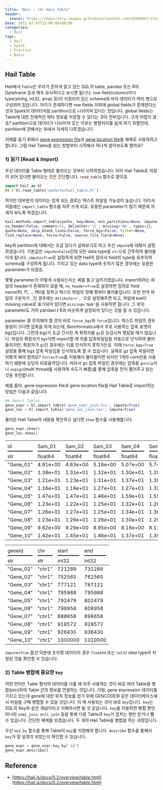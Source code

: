 ```yaml
---
title: "Hail - (4) Hail Table"
header:
  teaser: https://repository-images.githubusercontent.com/45069467/17243d00-7409-11ea-8faa-f09d532a9e98
date: 2021-07-07T13:00:00+09:00
categories:
  - Hail
tags:
  - Hail
  - Spark
  - Practice
  - Basic
---
```


## Hail Table

Hail에서 `Table`은 우리가 흔하게 알고 있는 SQL의 table, pandas 또는 R의 Dataframe 등과 매우 유사하다고 보시면 됩니다. row field(column)마다 type(string, int32, array 등)이 지정되어 있는 schema에 따라 데이터가 여러 행으로 구성되어 있습니다. 차이가 존재하다면 row fields 이외에 global fields가 존재한다는 것과 Spark의 데이터처럼 partition으로 나뉘어져 있다는 것입니다. global fields는 Table에 대한 전체적인 메타 정보를 저장할 수 있다는 것이 전부입니다. 크게 어렵지 않죠? partition으로 데이터가 나뉘어져 있는 이유는 병렬처리를 쉽게 하기 위함인데, partition에 관해서는 뒤에서 자세히 다루겠습니다.

이해를 돕기 위해서 [gene expression file][1]과 [gene location file][2]을 예제로 사용하려고 합니다.
그럼 Hail Table을 읽는 방법부터 시작해서 하나씩 알아보도록 할까요?

### 1) 읽기 (Read & Import)

우선 데이터를 Table 형태로 불러오는 것부터 시작하겠습니다.
이미 Hail Table로 저장이 되어 있다면 불러오는 것은 간단합니다. `read_table` 함수로 말이죠.

```python
import hail as hl
ht = hl.read_table('path/to/hail_table.ht')
```

하지만 대부분의 데이터는 얻게 되는 경로는 텍스트 파일일 가능성이 높습니다. 따라서 처음에는  `import_table` 함수를 자주 쓰게 되죠. 유용한 parameter가 많기 때문에 자세히 보도록 하겠습니다.

```python
hail.methods.import_table(paths, key=None, min_partitions=None, impute=False, 
no_header=False, comment=(), delimiter='\t', missing='NA', types={}, 
quote=None, skip_blank_lines=False, force_bgz=False, filter=None, 
find_replace=None, force=False, source_file_field=None)
```

key와 partition에 대해서는 조금 있다가 살펴보기로 하고 우선 `impute`에 대해서 설명하겠습니다. 기본값은 `impute=False`인데 모든 data type을 `str`으로 간주하여 불러들이게 됩니다. `impute=True`로 설정하게 되면 Hail이 알아서 field의 type을 유추하여 schema를 구성하게 됩니다. 가지고 있는 data type에 숫자가 많은 경우에는 유용한 parameter가 되겠죠.

몇몇 parameter가 어떻게 사용되는지는 예를 들고 넘어가겠습니다. import하려는 파일의 header가 존재하지 않을 때, `no_header=True`로 설정하면 임의로 field name(f0, f1, … fN)을 정하고 텍스트 파일의 첫째 행부터 불러들입니다. 또한 만약 파일의 구분자가 `,`인 경우에는 `delimiter=','`으로 설정해주면 되고, 파일에 `NaN`이 missing value로 표기되어 있다면 `missing='NaN'`을 사용하면 됩니다. 그 외의 parameter도 거의 pandas나 R과 비슷하게 설정되어 있다는 것을 알 수 있습니다.

parameter 중 주의해야 할 것이 바로 `force_bgz`와 `force`입니다. 텍스트 파일의 경우 용량이 크다면 압축을 하게 되는데, Bioinformatics에서 주로 사용하는 압축 포맷이 bgz입니다. 그런데 bgz가 조금 간사한 게 확장자를 `gz`로 둔갑시켜 헷갈릴 때가 많습니다. 파일의 확장자가 `bgz`이면 import할 때 이를 압축파일임을 자동으로 인식하여 불러들이지만, 확장자가 `gz`인 경우에는 이를 인식하지 못하거든요. 이때 `force_bgz=True` 설정을 통해 bgz 압축 파일임을 인식하도록 할 수 있습니다. 실제로 gz 압축 파일이면 어떻게 해야 할까요? `force=True`를 이용해서 불러들이면 되지만 1개의 core만을 사용하기 떄문에 상당히 비효율적입니다. 따라서 gz 압축 파일인 경우에는 압축을 `gunzip`이나 `unpigz`(multi thread를 사용하여 속도가 빠름)를 통해 압축을 먼저 풀어주고 읽는 것을 추천합니다.

예를 들어, gene expression file과 gene location file을 Hail Table로 import하는 방법은 다음과 같습니다.

```python
## Import Tables
gene_expr = hl.import_table('gene_expr_join.tsv', impute=True)
gene_loc = hl.import_table('gene_loc_join.tsv', impute=True)
```

불러온 Hail Table의 내용을 확인하고 싶다면 `show` 함수를 사용해봅니다.

```python
gene_expr.show()
gene_loc.show()
```

<table><tr><td style="white-space: nowrap; max-width: 500px; overflow: hidden; text-overflow: ellipsis; " colspan="1"><div style="text-align: left;"></div></td><td style="white-space: nowrap; max-width: 500px; overflow: hidden; text-overflow: ellipsis; " colspan="1"><div style="text-align: left;"></div></td><td style="white-space: nowrap; max-width: 500px; overflow: hidden; text-overflow: ellipsis; " colspan="1"><div style="text-align: left;"></div></td><td style="white-space: nowrap; max-width: 500px; overflow: hidden; text-overflow: ellipsis; " colspan="1"><div style="text-align: left;"></div></td><td style="white-space: nowrap; max-width: 500px; overflow: hidden; text-overflow: ellipsis; " colspan="1"><div style="text-align: left;"></div></td><td style="white-space: nowrap; max-width: 500px; overflow: hidden; text-overflow: ellipsis; " colspan="1"><div style="text-align: left;"></div></td></tr><tr><td style="white-space: nowrap; max-width: 500px; overflow: hidden; text-overflow: ellipsis; " colspan="1"><div style="text-align: left;border-bottom: solid 2px #000; padding-bottom: 5px">id</div></td><td style="white-space: nowrap; max-width: 500px; overflow: hidden; text-overflow: ellipsis; " colspan="1"><div style="text-align: left;border-bottom: solid 2px #000; padding-bottom: 5px">Sam_01</div></td><td style="white-space: nowrap; max-width: 500px; overflow: hidden; text-overflow: ellipsis; " colspan="1"><div style="text-align: left;border-bottom: solid 2px #000; padding-bottom: 5px">Sam_02</div></td><td style="white-space: nowrap; max-width: 500px; overflow: hidden; text-overflow: ellipsis; " colspan="1"><div style="text-align: left;border-bottom: solid 2px #000; padding-bottom: 5px">Sam_03</div></td><td style="white-space: nowrap; max-width: 500px; overflow: hidden; text-overflow: ellipsis; " colspan="1"><div style="text-align: left;border-bottom: solid 2px #000; padding-bottom: 5px">Sam_04</div></td><td style="white-space: nowrap; max-width: 500px; overflow: hidden; text-overflow: ellipsis; " colspan="1"><div style="text-align: left;border-bottom: solid 2px #000; padding-bottom: 5px">Sam_05</div></td></tr><tr><td style="white-space: nowrap; max-width: 500px; overflow: hidden; text-overflow: ellipsis; text-align: left;">str</td><td style="white-space: nowrap; max-width: 500px; overflow: hidden; text-overflow: ellipsis; text-align: left;">float64</td><td style="white-space: nowrap; max-width: 500px; overflow: hidden; text-overflow: ellipsis; text-align: left;">float64</td><td style="white-space: nowrap; max-width: 500px; overflow: hidden; text-overflow: ellipsis; text-align: left;">float64</td><td style="white-space: nowrap; max-width: 500px; overflow: hidden; text-overflow: ellipsis; text-align: left;">float64</td><td style="white-space: nowrap; max-width: 500px; overflow: hidden; text-overflow: ellipsis; text-align: left;">float64</td></tr>
<tbody><tr><td style="white-space: nowrap; max-width: 500px; overflow: hidden; text-overflow: ellipsis; ">"Gene_01"</td><td style="white-space: nowrap; max-width: 500px; overflow: hidden; text-overflow: ellipsis; ">4.91e+00</td><td style="white-space: nowrap; max-width: 500px; overflow: hidden; text-overflow: ellipsis; ">4.63e+00</td><td style="white-space: nowrap; max-width: 500px; overflow: hidden; text-overflow: ellipsis; ">5.18e+00</td><td style="white-space: nowrap; max-width: 500px; overflow: hidden; text-overflow: ellipsis; ">5.07e+00</td><td style="white-space: nowrap; max-width: 500px; overflow: hidden; text-overflow: ellipsis; ">5.74e+00</td></tr>
<tr><td style="white-space: nowrap; max-width: 500px; overflow: hidden; text-overflow: ellipsis; ">"Gene_02"</td><td style="white-space: nowrap; max-width: 500px; overflow: hidden; text-overflow: ellipsis; ">1.38e+01</td><td style="white-space: nowrap; max-width: 500px; overflow: hidden; text-overflow: ellipsis; ">1.31e+01</td><td style="white-space: nowrap; max-width: 500px; overflow: hidden; text-overflow: ellipsis; ">1.32e+01</td><td style="white-space: nowrap; max-width: 500px; overflow: hidden; text-overflow: ellipsis; ">1.30e+01</td><td style="white-space: nowrap; max-width: 500px; overflow: hidden; text-overflow: ellipsis; ">1.29e+01</td></tr>
<tr><td style="white-space: nowrap; max-width: 500px; overflow: hidden; text-overflow: ellipsis; ">"Gene_03"</td><td style="white-space: nowrap; max-width: 500px; overflow: hidden; text-overflow: ellipsis; ">1.21e+01</td><td style="white-space: nowrap; max-width: 500px; overflow: hidden; text-overflow: ellipsis; ">1.23e+01</td><td style="white-space: nowrap; max-width: 500px; overflow: hidden; text-overflow: ellipsis; ">1.31e+01</td><td style="white-space: nowrap; max-width: 500px; overflow: hidden; text-overflow: ellipsis; ">1.37e+01</td><td style="white-space: nowrap; max-width: 500px; overflow: hidden; text-overflow: ellipsis; ">1.39e+01</td></tr>
<tr><td style="white-space: nowrap; max-width: 500px; overflow: hidden; text-overflow: ellipsis; ">"Gene_04"</td><td style="white-space: nowrap; max-width: 500px; overflow: hidden; text-overflow: ellipsis; ">1.16e+01</td><td style="white-space: nowrap; max-width: 500px; overflow: hidden; text-overflow: ellipsis; ">1.19e+01</td><td style="white-space: nowrap; max-width: 500px; overflow: hidden; text-overflow: ellipsis; ">1.27e+01</td><td style="white-space: nowrap; max-width: 500px; overflow: hidden; text-overflow: ellipsis; ">1.27e+01</td><td style="white-space: nowrap; max-width: 500px; overflow: hidden; text-overflow: ellipsis; ">1.32e+01</td></tr>
<tr><td style="white-space: nowrap; max-width: 500px; overflow: hidden; text-overflow: ellipsis; ">"Gene_05"</td><td style="white-space: nowrap; max-width: 500px; overflow: hidden; text-overflow: ellipsis; ">1.47e+01</td><td style="white-space: nowrap; max-width: 500px; overflow: hidden; text-overflow: ellipsis; ">1.47e+01</td><td style="white-space: nowrap; max-width: 500px; overflow: hidden; text-overflow: ellipsis; ">1.46e+01</td><td style="white-space: nowrap; max-width: 500px; overflow: hidden; text-overflow: ellipsis; ">1.59e+01</td><td style="white-space: nowrap; max-width: 500px; overflow: hidden; text-overflow: ellipsis; ">1.55e+01</td></tr>
<tr><td style="white-space: nowrap; max-width: 500px; overflow: hidden; text-overflow: ellipsis; ">"Gene_06"</td><td style="white-space: nowrap; max-width: 500px; overflow: hidden; text-overflow: ellipsis; ">1.23e+01</td><td style="white-space: nowrap; max-width: 500px; overflow: hidden; text-overflow: ellipsis; ">1.22e+01</td><td style="white-space: nowrap; max-width: 500px; overflow: hidden; text-overflow: ellipsis; ">1.25e+01</td><td style="white-space: nowrap; max-width: 500px; overflow: hidden; text-overflow: ellipsis; ">1.32e+01</td><td style="white-space: nowrap; max-width: 500px; overflow: hidden; text-overflow: ellipsis; ">1.26e+01</td></tr>
<tr><td style="white-space: nowrap; max-width: 500px; overflow: hidden; text-overflow: ellipsis; ">"Gene_07"</td><td style="white-space: nowrap; max-width: 500px; overflow: hidden; text-overflow: ellipsis; ">1.26e+01</td><td style="white-space: nowrap; max-width: 500px; overflow: hidden; text-overflow: ellipsis; ">1.27e+01</td><td style="white-space: nowrap; max-width: 500px; overflow: hidden; text-overflow: ellipsis; ">1.25e+01</td><td style="white-space: nowrap; max-width: 500px; overflow: hidden; text-overflow: ellipsis; ">1.34e+01</td><td style="white-space: nowrap; max-width: 500px; overflow: hidden; text-overflow: ellipsis; ">1.36e+01</td></tr>
<tr><td style="white-space: nowrap; max-width: 500px; overflow: hidden; text-overflow: ellipsis; ">"Gene_08"</td><td style="white-space: nowrap; max-width: 500px; overflow: hidden; text-overflow: ellipsis; ">1.23e+01</td><td style="white-space: nowrap; max-width: 500px; overflow: hidden; text-overflow: ellipsis; ">1.26e+01</td><td style="white-space: nowrap; max-width: 500px; overflow: hidden; text-overflow: ellipsis; ">1.26e+01</td><td style="white-space: nowrap; max-width: 500px; overflow: hidden; text-overflow: ellipsis; ">1.30e+01</td><td style="white-space: nowrap; max-width: 500px; overflow: hidden; text-overflow: ellipsis; ">1.29e+01</td></tr>
<tr><td style="white-space: nowrap; max-width: 500px; overflow: hidden; text-overflow: ellipsis; ">"Gene_09"</td><td style="white-space: nowrap; max-width: 500px; overflow: hidden; text-overflow: ellipsis; ">9.82e+00</td><td style="white-space: nowrap; max-width: 500px; overflow: hidden; text-overflow: ellipsis; ">9.29e+00</td><td style="white-space: nowrap; max-width: 500px; overflow: hidden; text-overflow: ellipsis; ">8.95e+00</td><td style="white-space: nowrap; max-width: 500px; overflow: hidden; text-overflow: ellipsis; ">8.18e+00</td><td style="white-space: nowrap; max-width: 500px; overflow: hidden; text-overflow: ellipsis; ">8.11e+00</td></tr>
<tr><td style="white-space: nowrap; max-width: 500px; overflow: hidden; text-overflow: ellipsis; ">"Gene_10"</td><td style="white-space: nowrap; max-width: 500px; overflow: hidden; text-overflow: ellipsis; ">1.42e+01</td><td style="white-space: nowrap; max-width: 500px; overflow: hidden; text-overflow: ellipsis; ">1.45e+01</td><td style="white-space: nowrap; max-width: 500px; overflow: hidden; text-overflow: ellipsis; ">1.46e+01</td><td style="white-space: nowrap; max-width: 500px; overflow: hidden; text-overflow: ellipsis; ">1.37e+01</td><td style="white-space: nowrap; max-width: 500px; overflow: hidden; text-overflow: ellipsis; ">1.35e+01</td></tr>
</tbody></table>

<table><tr><td style="white-space: nowrap; max-width: 500px; overflow: hidden; text-overflow: ellipsis; " colspan="1"><div style="text-align: left;"></div></td><td style="white-space: nowrap; max-width: 500px; overflow: hidden; text-overflow: ellipsis; " colspan="1"><div style="text-align: left;"></div></td><td style="white-space: nowrap; max-width: 500px; overflow: hidden; text-overflow: ellipsis; " colspan="1"><div style="text-align: left;"></div></td><td style="white-space: nowrap; max-width: 500px; overflow: hidden; text-overflow: ellipsis; " colspan="1"><div style="text-align: left;"></div></td></tr><tr><td style="white-space: nowrap; max-width: 500px; overflow: hidden; text-overflow: ellipsis; " colspan="1"><div style="text-align: left;border-bottom: solid 2px #000; padding-bottom: 5px">geneid</div></td><td style="white-space: nowrap; max-width: 500px; overflow: hidden; text-overflow: ellipsis; " colspan="1"><div style="text-align: left;border-bottom: solid 2px #000; padding-bottom: 5px">chr</div></td><td style="white-space: nowrap; max-width: 500px; overflow: hidden; text-overflow: ellipsis; " colspan="1"><div style="text-align: left;border-bottom: solid 2px #000; padding-bottom: 5px">start</div></td><td style="white-space: nowrap; max-width: 500px; overflow: hidden; text-overflow: ellipsis; " colspan="1"><div style="text-align: left;border-bottom: solid 2px #000; padding-bottom: 5px">end</div></td></tr><tr><td style="white-space: nowrap; max-width: 500px; overflow: hidden; text-overflow: ellipsis; text-align: left;">str</td><td style="white-space: nowrap; max-width: 500px; overflow: hidden; text-overflow: ellipsis; text-align: left;">str</td><td style="white-space: nowrap; max-width: 500px; overflow: hidden; text-overflow: ellipsis; text-align: left;">int32</td><td style="white-space: nowrap; max-width: 500px; overflow: hidden; text-overflow: ellipsis; text-align: left;">int32</td></tr>
<tbody><tr><td style="white-space: nowrap; max-width: 500px; overflow: hidden; text-overflow: ellipsis; ">"Gene_01"</td><td style="white-space: nowrap; max-width: 500px; overflow: hidden; text-overflow: ellipsis; ">"chr1"</td><td style="white-space: nowrap; max-width: 500px; overflow: hidden; text-overflow: ellipsis; ">721289</td><td style="white-space: nowrap; max-width: 500px; overflow: hidden; text-overflow: ellipsis; ">731289</td></tr>
<tr><td style="white-space: nowrap; max-width: 500px; overflow: hidden; text-overflow: ellipsis; ">"Gene_02"</td><td style="white-space: nowrap; max-width: 500px; overflow: hidden; text-overflow: ellipsis; ">"chr1"</td><td style="white-space: nowrap; max-width: 500px; overflow: hidden; text-overflow: ellipsis; ">752565</td><td style="white-space: nowrap; max-width: 500px; overflow: hidden; text-overflow: ellipsis; ">762565</td></tr>
<tr><td style="white-space: nowrap; max-width: 500px; overflow: hidden; text-overflow: ellipsis; ">"Gene_03"</td><td style="white-space: nowrap; max-width: 500px; overflow: hidden; text-overflow: ellipsis; ">"chr1"</td><td style="white-space: nowrap; max-width: 500px; overflow: hidden; text-overflow: ellipsis; ">777121</td><td style="white-space: nowrap; max-width: 500px; overflow: hidden; text-overflow: ellipsis; ">787121</td></tr>
<tr><td style="white-space: nowrap; max-width: 500px; overflow: hidden; text-overflow: ellipsis; ">"Gene_04"</td><td style="white-space: nowrap; max-width: 500px; overflow: hidden; text-overflow: ellipsis; ">"chr1"</td><td style="white-space: nowrap; max-width: 500px; overflow: hidden; text-overflow: ellipsis; ">785988</td><td style="white-space: nowrap; max-width: 500px; overflow: hidden; text-overflow: ellipsis; ">795988</td></tr>
<tr><td style="white-space: nowrap; max-width: 500px; overflow: hidden; text-overflow: ellipsis; ">"Gene_05"</td><td style="white-space: nowrap; max-width: 500px; overflow: hidden; text-overflow: ellipsis; ">"chr1"</td><td style="white-space: nowrap; max-width: 500px; overflow: hidden; text-overflow: ellipsis; ">792479</td><td style="white-space: nowrap; max-width: 500px; overflow: hidden; text-overflow: ellipsis; ">802479</td></tr>
<tr><td style="white-space: nowrap; max-width: 500px; overflow: hidden; text-overflow: ellipsis; ">"Gene_06"</td><td style="white-space: nowrap; max-width: 500px; overflow: hidden; text-overflow: ellipsis; ">"chr1"</td><td style="white-space: nowrap; max-width: 500px; overflow: hidden; text-overflow: ellipsis; ">798958</td><td style="white-space: nowrap; max-width: 500px; overflow: hidden; text-overflow: ellipsis; ">808958</td></tr>
<tr><td style="white-space: nowrap; max-width: 500px; overflow: hidden; text-overflow: ellipsis; ">"Gene_07"</td><td style="white-space: nowrap; max-width: 500px; overflow: hidden; text-overflow: ellipsis; ">"chr1"</td><td style="white-space: nowrap; max-width: 500px; overflow: hidden; text-overflow: ellipsis; ">888658</td><td style="white-space: nowrap; max-width: 500px; overflow: hidden; text-overflow: ellipsis; ">898658</td></tr>
<tr><td style="white-space: nowrap; max-width: 500px; overflow: hidden; text-overflow: ellipsis; ">"Gene_08"</td><td style="white-space: nowrap; max-width: 500px; overflow: hidden; text-overflow: ellipsis; ">"chr1"</td><td style="white-space: nowrap; max-width: 500px; overflow: hidden; text-overflow: ellipsis; ">918572</td><td style="white-space: nowrap; max-width: 500px; overflow: hidden; text-overflow: ellipsis; ">928572</td></tr>
<tr><td style="white-space: nowrap; max-width: 500px; overflow: hidden; text-overflow: ellipsis; ">"Gene_09"</td><td style="white-space: nowrap; max-width: 500px; overflow: hidden; text-overflow: ellipsis; ">"chr1"</td><td style="white-space: nowrap; max-width: 500px; overflow: hidden; text-overflow: ellipsis; ">926430</td><td style="white-space: nowrap; max-width: 500px; overflow: hidden; text-overflow: ellipsis; ">936430</td></tr>
<tr><td style="white-space: nowrap; max-width: 500px; overflow: hidden; text-overflow: ellipsis; ">"Gene_10"</td><td style="white-space: nowrap; max-width: 500px; overflow: hidden; text-overflow: ellipsis; ">"chr1"</td><td style="white-space: nowrap; max-width: 500px; overflow: hidden; text-overflow: ellipsis; ">1000000</td><td style="white-space: nowrap; max-width: 500px; overflow: hidden; text-overflow: ellipsis; ">1010000</td></tr>
</tbody></table>

`impute=True` 옵션 덕분에 숫자형 데이터의 경우 `float64` 또는 `int32` data type이 지정된 것을 확인할 수 있습니다.

### 2) Table 병합에 중요한 `key`

어떤 언어든 Table 형식의 데이터를 다룰 때 자주 사용하는 것이 바로 여러 Table을 병합(join)하여 Table 간의 정보를 연결하는 것입니다. 가령, gene expression 데이터를 가지고 있는데 gene에 대한 위치 정보를 얻기 위해 GENCODE와 같은 데이터베이스에서 파일을 구해 병합할 수 있을 것입니다. 이 때 사용되는 것이 바로 `key`입니다. `key`는 SQL의 Key와 같은 개념이라고 이해하시면 될 것 같습니다. `key`를 이용하면 병합 뿐만 아니라 `semi_join`, `anti_join` 등을 통해 다른 Table과 `key`가 겹치는 행만 얻거나 뺄 수 있습니다. 간단한 예제를 보겠습니다. 두 개의 Hail Table을 병합을 하는 과정입니다.

우선 `key_by` 함수를 통해 Table의 `key`를 지정해야 합니다. `describe` 함수를 통해서 `key`가 잘 설정이 되었는지 확인할 수 있습니다.
```python
gene_expr = gene_expr.key_by('id')
gene_expr.describe()
```

Reference
---
- [https://hail.is/docs/0.2/overview/table.html](https://hail.is/docs/0.2/overview/table.html)


[1]:/assets/files/gene_expr_join.tsv
[2]:/assets/files/gene_loc_join.tsv